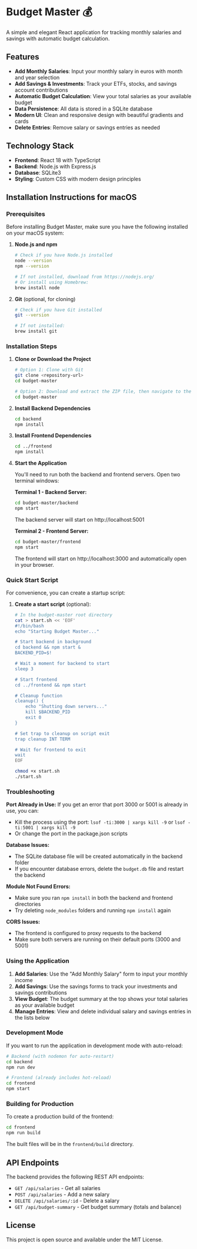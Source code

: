 # Budget Master 💰

A simple and elegant React application for tracking monthly salaries and savings with automatic budget calculation.

## Features

- **Add Monthly Salaries**: Input your monthly salary in euros with month and year selection
- **Add Savings & Investments**: Track your ETFs, stocks, and savings account contributions
- **Automatic Budget Calculation**: View your total salaries as your available budget
- **Data Persistence**: All data is stored in a SQLite database
- **Modern UI**: Clean and responsive design with beautiful gradients and cards
- **Delete Entries**: Remove salary or savings entries as needed

## Technology Stack

- **Frontend**: React 18 with TypeScript
- **Backend**: Node.js with Express.js
- **Database**: SQLite3
- **Styling**: Custom CSS with modern design principles

## Installation Instructions for macOS

### Prerequisites

Before installing Budget Master, make sure you have the following installed on your macOS system:

1. **Node.js and npm**
   ```bash
   # Check if you have Node.js installed
   node --version
   npm --version
   
   # If not installed, download from https://nodejs.org/
   # Or install using Homebrew:
   brew install node
   ```

2. **Git** (optional, for cloning)
   ```bash
   # Check if you have Git installed
   git --version
   
   # If not installed:
   brew install git
   ```

### Installation Steps

1. **Clone or Download the Project**
   ```bash
   # Option 1: Clone with Git
   git clone <repository-url>
   cd budget-master
   
   # Option 2: Download and extract the ZIP file, then navigate to the folder
   cd budget-master
   ```

2. **Install Backend Dependencies**
   ```bash
   cd backend
   npm install
   ```

3. **Install Frontend Dependencies**
   ```bash
   cd ../frontend
   npm install
   ```

4. **Start the Application**
   
   You'll need to run both the backend and frontend servers. Open two terminal windows:
   
   **Terminal 1 - Backend Server:**
   ```bash
   cd budget-master/backend
   npm start
   ```
   The backend server will start on http://localhost:5001
   
   **Terminal 2 - Frontend Server:**
   ```bash
   cd budget-master/frontend
   npm start
   ```
   The frontend will start on http://localhost:3000 and automatically open in your browser.

### Quick Start Script

For convenience, you can create a startup script:

1. **Create a start script** (optional):
   ```bash
   # In the budget-master root directory
   cat > start.sh << 'EOF'
   #!/bin/bash
   echo "Starting Budget Master..."
   
   # Start backend in background
   cd backend && npm start &
   BACKEND_PID=$!
   
   # Wait a moment for backend to start
   sleep 3
   
   # Start frontend
   cd ../frontend && npm start
   
   # Cleanup function
   cleanup() {
       echo "Shutting down servers..."
       kill $BACKEND_PID
       exit 0
   }
   
   # Set trap to cleanup on script exit
   trap cleanup INT TERM
   
   # Wait for frontend to exit
   wait
   EOF
   
   chmod +x start.sh
   ./start.sh
   ```

### Troubleshooting

**Port Already in Use:**
If you get an error that port 3000 or 5001 is already in use, you can:
- Kill the process using the port: `lsof -ti:3000 | xargs kill -9` or `lsof -ti:5001 | xargs kill -9`
- Or change the port in the package.json scripts

**Database Issues:**
- The SQLite database file will be created automatically in the backend folder
- If you encounter database errors, delete the `budget.db` file and restart the backend

**Module Not Found Errors:**
- Make sure you ran `npm install` in both the backend and frontend directories
- Try deleting `node_modules` folders and running `npm install` again

**CORS Issues:**
- The frontend is configured to proxy requests to the backend
- Make sure both servers are running on their default ports (3000 and 5001)

### Using the Application

1. **Add Salaries**: Use the "Add Monthly Salary" form to input your monthly income
2. **Add Savings**: Use the savings forms to track your investments and savings contributions
3. **View Budget**: The budget summary at the top shows your total salaries as your available budget
4. **Manage Entries**: View and delete individual salary and savings entries in the lists below

### Development Mode

If you want to run the application in development mode with auto-reload:

```bash
# Backend (with nodemon for auto-restart)
cd backend
npm run dev

# Frontend (already includes hot-reload)
cd frontend
npm start
```

### Building for Production

To create a production build of the frontend:

```bash
cd frontend
npm run build
```

The built files will be in the `frontend/build` directory.

## API Endpoints

The backend provides the following REST API endpoints:

- `GET /api/salaries` - Get all salaries
- `POST /api/salaries` - Add a new salary
- `DELETE /api/salaries/:id` - Delete a salary
- `GET /api/budget-summary` - Get budget summary (totals and balance)

## License

This project is open source and available under the MIT License.